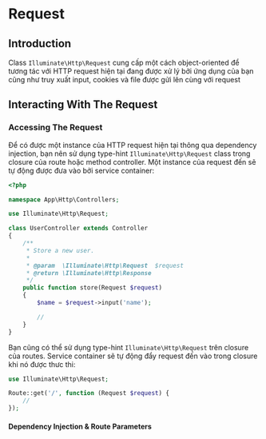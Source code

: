 # Request

## Introduction
Class `Illuminate\Http\Request` cung cấp một cách object-oriented để tương tác với HTTP request hiện tại đang được xử lý
bởi ứng dụng của bạn cũng như truy xuất input, cookies và file được gửi lên cùng với request

## Interacting With The Request
### Accessing The Request
Để có được một instance của HTTP request hiện tại thông qua dependency injection, bạn nên sử dụng type-hint  `Illuminate\Http\Request`
class trong closure của route hoặc method controller. Một instance của request đến sẽ tự động được đưa vào bởi service container:
```PHP
<?php

namespace App\Http\Controllers;

use Illuminate\Http\Request;

class UserController extends Controller
{
    /**
     * Store a new user.
     *
     * @param  \Illuminate\Http\Request  $request
     * @return \Illuminate\Http\Response
     */
    public function store(Request $request)
    {
        $name = $request->input('name');

        //
    }
}
```

Bạn cũng có thể sử dụng type-hint `Illuminate\Http\Request` trên closure của routes. Service container sẽ tự động đẩy
request đến vào trong closure khi nó được thưc thi:
```PHP
use Illuminate\Http\Request;

Route::get('/', function (Request $request) {
    //
});
```

#### Dependency Injection & Route Parameters


